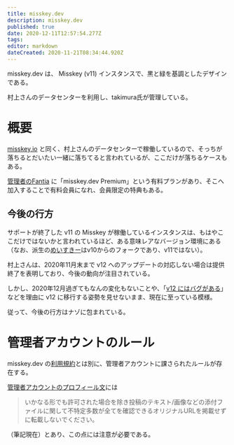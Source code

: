 ```yaml
---
title: misskey.dev
description: misskey.dev
published: true
date: 2020-12-11T12:57:54.277Z
tags: 
editor: markdown
dateCreated: 2020-11-21T08:34:44.920Z
---
```


misskey.dev は、 Misskey (v11) インスタンスで、黒と緑を基調としたデザインである。

村上さんのデータセンターを利用し、takimura氏が管理している。

# 概要
[misskey,io](/ja/instances/misskey_io) と同く、村上さんのデータセンターで稼働しているので、そっちが落ちるとだいたい一緒に落ちてると言われているが、ここだけが落ちるケースもある。

[管理者のFantia](https://fantia.jp/takimura) に「misskey.dev Premium」という有料プランがあり、そこへ加入することで有料会員になれ、会員限定の特典もある。

## 今後の行方

サポートが終了した v11 の Misskey が稼働しているインスタンスは、もはやここだけではないかと言われているほど、ある意味レアなバージョン環境にある（なお、派生の[めいすきー](/ja/software/meisskey)はv10からのフォークであり、v11ではない）。

村上さんは、2020年11月末まで v12 へのアップデートの対応しない場合は提供終了を表明しており、今後の動向が注目されている。

しかし、2020年12月過ぎてもなんの変化もないことや、「[v12 にはバグがある](https://misskey.dev/notes/8fckonodum)」などを理由に v12 に移行する姿勢を見せないまま、現在に至っている模様。

従って、今後の行方はナゾに包まれている。

# 管理者アカウントのルール

misskey.dev の[利用規約](https://misskey.dev/@cv_k/pages/tos)とは別に、管理者アカウントに課さられたルールが存在する。

[管理者アカウントのプロフィール文](https://misskey.dev/@cv_k/)には

> いかなる形でも許可された場合を除き投稿のテキスト/画像などの添付ファイルに関して不特定多数が全てを確認できるオリジナルURLを掲載せずに転載しないでください。

（筆記現在）とあり、この点には注意が必要である。
